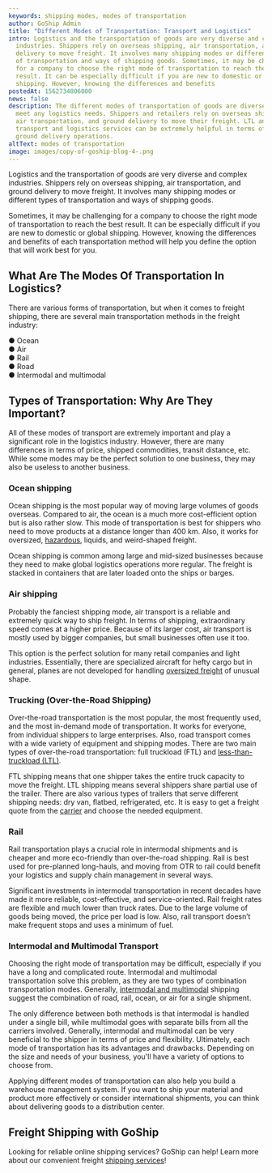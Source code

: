 ```yaml
---
keywords: shipping modes, modes of transportation
author: GoShip Admin
title: "Different Modes of Transportation: Transport and Logistics"
intro: Logistics and the transportation of goods are very diverse and complex
  industries. Shippers rely on overseas shipping, air transportation, and ground
  delivery to move freight. It involves many shipping modes or different types
  of transportation and ways of shipping goods. Sometimes, it may be challenging
  for a company to choose the right mode of transportation to reach the best
  result. It can be especially difficult if you are new to domestic or global
  shipping. However, knowing the differences and benefits
postedAt: 1562734806000
news: false
description: The different modes of transportation of goods are diverse and can
  meet any logistics needs. Shippers and retailers rely on overseas shipping,
  air transportation, and ground delivery to move their freight. LTL and FTL
  transport and logistics services can be extremely helpful in terms of your
  ground delivery operations.
altText: modes of transportation
image: images/copy-of-goship-blog-4-.png
---
```

Logistics and the transportation of goods are very diverse and complex industries. Shippers rely on overseas shipping, air transportation, and ground delivery to move freight. It involves many shipping modes or different types of transportation and ways of shipping goods. 

Sometimes, it may be challenging for a company to choose the right mode of transportation to reach the best result. It can be especially difficult if you are new to domestic or global shipping. However, knowing the differences and benefits of each transportation method will help you define the option that will work best for you.

## What Are The Modes Of Transportation In Logistics?

There are various forms of transportation, but when it comes to freight shipping, there are several main transportation methods in the freight industry: 

● Ocean \
● Air \
● Rail \
● Road \
● Intermodal and multimodal

## Types of Transportation: Why Are They Important?

All of these modes of transport are extremely important and play a significant role in the logistics industry. However, there are many differences in terms of price, shipped commodities, transit distance, etc. While some modes may be the perfect solution to one business, they may also be useless to another business.

### Ocean shipping

Ocean shipping is the most popular way of moving large volumes of goods overseas. Compared to air, the ocean is a much more cost-efficient option but is also rather slow. This mode of transportation is best for shippers who need to move products at a distance longer than 400 km. Also, it works for oversized, [hazardous](https://www.goship.com/posts/how-to-ship-hazardous-materials-a-guide-to-hazmat-shipping), liquids, and weird-shaped freight. 

Ocean shipping is common among large and mid-sized businesses because they need to make global logistics operations more regular. The freight is stacked in containers that are later loaded onto the ships or barges.

### Air shipping

Probably the fanciest shipping mode, air transport is a reliable and extremely quick way to ship freight. In terms of shipping, extraordinary speed comes at a higher price. Because of its larger cost, air transport is mostly used by bigger companies, but small businesses often use it too. 

This option is the perfect solution for many retail companies and light industries. Essentially, there are specialized aircraft for hefty cargo but in general, planes are not developed for handling [oversized freight](https://www.goship.com/shipping-services/large-item-shipping) of unusual shape.

### Trucking (Over-the-Road Shipping)

Over-the-road transportation is the most popular, the most frequently used, and the most in-demand mode of transportation. It works for everyone, from individual shippers to large enterprises. Also, road transport comes with a wide variety of equipment and shipping modes. There are two main types of over-the-road transportation: full truckload (FTL) and [less-than-truckload (LTL)](https://www.goship.com/blog/ltl-freight-shipping-for-beginners/). 

FTL shipping means that one shipper takes the entire truck capacity to move the freight. LTL shipping means several shippers share partial use of the trailer. There are also various types of trailers that serve different shipping needs: dry van, flatbed, refrigerated, etc. It is easy to get a freight quote from the [carrier](https://www.goship.com/blog/how-to-choose-the-right-ltl-carriers/) and choose the needed equipment.

### Rail

Rail transportation plays a crucial role in intermodal shipments and is cheaper and more eco-friendly than over-the-road shipping. Rail is best used for pre-planned long-hauls, and moving from OTR to rail could benefit your logistics and supply chain management in several ways. 

Significant investments in intermodal transportation in recent decades have made it more reliable, cost-effective, and service-oriented. Rail freight rates are flexible and much lower than truck rates. Due to the large volume of goods being moved, the price per load is low. Also, rail transport doesn’t make frequent stops and uses a minimum of fuel.

### Intermodal and Multimodal Transport

Choosing the right mode of transportation may be difficult, especially if you have a long and complicated route. Intermodal and multimodal transportation solve this problem, as they are two types of combination transportation modes. Generally, [intermodal and multimodal](https://www.plslogistics.com/modes/intermodal-shipping) shipping suggest the combination of road, rail, ocean, or air for a single shipment. 

The only difference between both methods is that intermodal is handled under a single bill, while multimodal goes with separate bills from all the carriers involved. Generally, intermodal and multimodal can be very beneficial to the shipper in terms of price and flexibility. Ultimately, each mode of transportation has its advantages and drawbacks. Depending on the size and needs of your business, you'll have a variety of options to choose from.



Applying different modes of transportation can also help you build a warehouse management system. If you want to ship your material and product more effectively or consider international shipments, you can think about delivering goods to a distribution center. 

## Freight Shipping with GoShip

Looking for reliable online shipping services? GoShip can help! Learn more about our convenient freight [shipping services](https://www.goship.com/shipping-services/)!